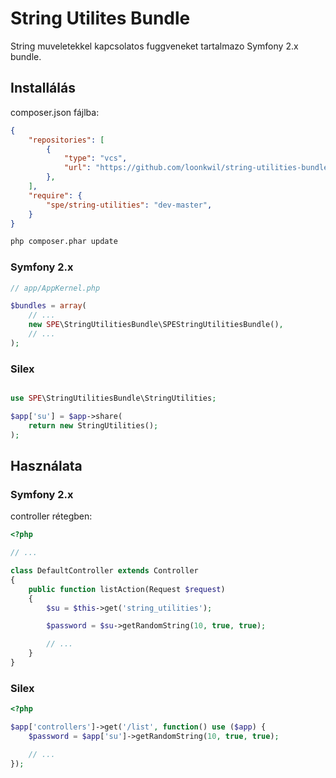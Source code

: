 # String Utilites Bundle

String muveletekkel kapcsolatos fuggveneket tartalmazo Symfony 2.x bundle.

## Installálás

composer.json fájlba:
```json
{
    "repositories": [
        {
            "type": "vcs",
            "url": "https://github.com/loonkwil/string-utilities-bundle.git"
        },
    ],
    "require": {
        "spe/string-utilities": "dev-master",
    }
}
```

```bash
php composer.phar update
```

### Symfony 2.x

```php
// app/AppKernel.php

$bundles = array(
    // ...
    new SPE\StringUtilitiesBundle\SPEStringUtilitiesBundle(),
    // ...
);
```

### Silex

```php

use SPE\StringUtilitiesBundle\StringUtilities;

$app['su'] = $app->share(
    return new StringUtilities();
);
```

## Használata

### Symfony 2.x

controller rétegben:

```php
<?php

// ...

class DefaultController extends Controller
{
    public function listAction(Request $request)
    {
        $su = $this->get('string_utilities');

        $password = $su->getRandomString(10, true, true);

        // ...
    }
}
```

### Silex

```php
<?php

$app['controllers']->get('/list', function() use ($app) {
    $password = $app['su']->getRandomString(10, true, true);

    // ...
});
```

